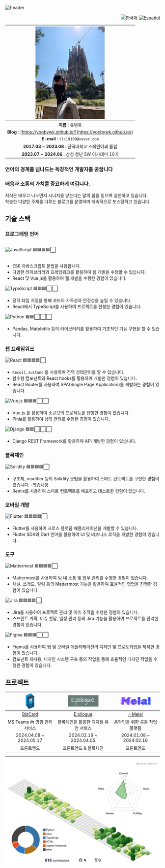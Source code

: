 ![header](https://capsule-render.vercel.app/api?type=waving&color=auto&height=300&section=header&text=YooByWk's%20Github!&fontSize=50)

<div align="right">

<!-- [한국어](./README.md) | [Español](./README.es.md) -->

[![한국어](https://img.shields.io/badge/한국어-blue)](./README.md)
[![Español](https://img.shields.io/badge/Español-red)](./README.es.md)

</div>

<div align='center'>

|               ![Profile Image](./20220806_155118.jpg)               |
| :-----------------------------------------------------------------: |
|                          **이름** : 유병욱                          |
| **Blog** : [https://yoobywk.github.io/](https://yoobywk.github.io/) |
|                  **E-mail** : `tls19190@naver.com`                  |
|         **2017.03 ~ 2023.08** : 단국대학교 스페인어과 졸업          |
|         **2023.07 ~ 2024.06** : 삼성 청년 SW 아카데미 10기          |

</div>

### 언어의 경계를 넘나드는 독창적인 개발자를 꿈꿉니다

<!-- 다양한 문화와 사고방식을 이해하며 이를 바탕으로 사용자에게 직관적이고 풍부한 경험을 제공하고자 합니다.
(쓸지말지 고민) -->

### 배움과 소통의 가치를 중요하게 여깁니다.

지식은 배우고 나누면서 시너지를 낳는다는 말의 힘을 믿으며 실천하고 있습니다.  
학습한 다양한 주제를 다루는 블로그를 운영하며 지속적으로 포스팅하고 있습니다.

## 기술 스택

### 프로그래밍 언어

<div style='display: flex; align-items: center;'>

![JavaScript](https://img.shields.io/badge/JavaScript-F7DF1E?style=flat-square&logo=JavaScript&logoColor=black)
🟦🟦🟦🟦⬜

</div>

- ES6 자바스크립트 문법을 사용합니다.
- 다양한 라이브러리와 프레임워크를 활용하여 웹 개발을 수행할 수 있습니다.
- React 및 Vue.js를 활용하여 웹 개발을 수행한 경험이 있습니다.

![TypeScript](https://img.shields.io/badge/TypeScript-3178C6?style=flat-square&logo=TypeScript&logoColor=white)
🟦🟦🟦⬜⬜

- 정적 타입 지정을 통해 코드의 가독성과 안정성을 높일 수 있습니다.
- React에서 TypeScript를 사용하여 프로젝트를 진행한 경험이 있습니다.

![Python](https://img.shields.io/badge/Python-3776AB?style=flat-square&logo=Python&logoColor=white)
🟦🟦⬜⬜⬜

- Pandas, Matplotlib 등의 라이브러리를 활용하여 기초적인 기능 구현을 할 수 있습니다.

### 웹 프레임워크

![React](https://img.shields.io/badge/React-61DAFB?style=flat-square&logo=React&logoColor=white)
🟦🟦🟦🟦⬜

- `Recoil`, `zustand` 를 사용하여 전역 상태관리를 할 수 있습니다.
- 함수형 컴포넌트와 React hooks를 활용하여 개발한 경험이 있습니다.
- React Router를 사용하여 SPA(Single Page Application)를 개발하는 경험이 있습니다.

![Vue.js](https://img.shields.io/badge/Vue.js-4FC08D?style=flat-square&logo=Vue.js&logoColor=white)
🟦🟦🟦⬜⬜

- Vue.js 를 활용하여 소규모의 프로젝트를 진행한 경험이 있습니다.
- Pinia를 활용하여 상태 관리를 수행한 경험이 있습니다.

![Django](https://img.shields.io/badge/Django-092E20?style=flat-square&logo=Django&logoColor=white)
🟦🟦⬜⬜⬜

- Django REST Framework를 활용하여 API 개발한 경험이 있습니다.

### 블록체인

![Solidity](https://img.shields.io/badge/Solidity-363636?style=flat-square&logo=Solidity&logoColor=white)
🟦🟦🟦🟦⬜

- 구조체, modifier 등의 Solidity 문법을 활용하여 스마트 컨트랙트를 구현한 경험이 있습니다. -[학습내용](https://yoobywk.github.io/blockchain/smart%20contract/2024/03/05/smartCont1.html)
- Remix를 사용하여 스마트 컨트랙트를 배포하고 테스트한 경험이 있습니다.

### 모바일 개발

![Flutter](https://img.shields.io/badge/Flutter-02569B?style=flat-square&logo=Flutter&logoColor=white)
🟦🟦🟦🟦⬜

- Flutter를 사용하여 크로스 플랫폼 애플리케이션을 개발할 수 있습니다.
- Flutter SDK와 Dart 언어를 활용하여 UI 및 비즈니스 로직을 개발한 경험이 있습니다.

### 도구

![Mattermost](https://img.shields.io/badge/Mattermost-0072C6?style=flat-square&logo=Mattermost&logoColor=white) 🟦🟦🟦🟦⬜

- Mattermost를 사용하여 팀 내 소통 및 업무 관리를 수행한 경험이 있습니다.
- 채널, 쓰레드, 알림 등의 Mattermost 기능을 활용하여 효율적인 협업을 진행한 경험이 있습니다.

![Jira](https://img.shields.io/badge/Jira-0052CC?style=flat-square&logo=Jira&logoColor=white)
🟦🟦🟦🟦⬜

- Jira를 사용하여 프로젝트 관리 및 이슈 추적을 수행한 경험이 있습니다.
- 스프린트 계획, 이슈 할당, 일정 관리 등의 Jira 기능을 활용하여 프로젝트를 관리한 경험이 있습니다.

![Figma](https://img.shields.io/badge/Figma-F24E1E?style=flat-square&logo=Figma&logoColor=white)
🟦🟦🟦⬜⬜

- Figma를 사용하여 웹 및 모바일 애플리케이션의 디자인 및 프로토타입을 제작한 경험이 있습니다.
- 컴포넌트 재사용, 디자인 시스템 구축 등의 작업을 통해 효율적인 디자인 작업을 수행한 경험이 있습니다.

## 프로젝트

<!-- | <a href="/Mela.md"><img src="./assets/mela.png" width="100"/></a> | <a href="/Epilogue.md"><img src="./assets/Epilogue.png" width="100"/></a> | <a href="/BizCard.md"><img src="./assets/BizCard.png" height="50"/></a> |
| :---------------------------------------------------------------: | :-----------------------------------------------------------------------: | :---------------------------------------------------------------------: |
|                  <a href="/Mela.md">🎶 Mela!</a>                  |                   <a href="/Epilogue.md">E:pilogue</a>                    |                    <a href="/BizCard.md">BizCard</a>                    |
|                  음악인을 위한 공동 작업 플랫폼                   |                   블록체인을 활용한 디지털 유언 서비스                    |                      MS Teams 內 명함 관리 서비스                       |
|                      2024.01.08 ~ 2024.02.16                      |                          2024.02.19 ~ 2024.04.05                          |                         2024.04.08 ~ 2024.05.17                         |
 -->

| <a href="/kor/BizCard.md"><img src="./assets/BizCard.png" height="50"/></a> | <a href="/kor/Epilogue.md"><img src="./assets/Epilogue.png" width="100"/></a> | <a href="/kor/Mela.md"><img src="./assets/mela.png" width="100"/></a> |
| :-------------------------------------------------------------------------: | :---------------------------------------------------------------------------: | :---------------------------------------------------------------: |
|                      <a href="/kor/BizCard.md">BizCard</a>                      |                     <a href="/kor/Epilogue.md">E:pilogue</a>                      |                  <a href="/kor/Mela.md">🎶 Mela!</a>                  |
|                        MS Teams 內 명함 관리 서비스                         |                     블록체인을 활용한 디지털 유언 서비스                      |                  음악인을 위한 공동 작업 플랫폼                   |
|                           2024.04.08 ~ 2024.05.17                           |                            2024.02.19 ~ 2024.04.05                            |                      2024.01.08 ~ 2024.02.16                      |
|                                 프론트엔드                                  |                             프론트엔드 & 블록체인                             |                            프론트엔드                             |

---

![](./profile-3d-contrib/profile-green-animate.svg)
